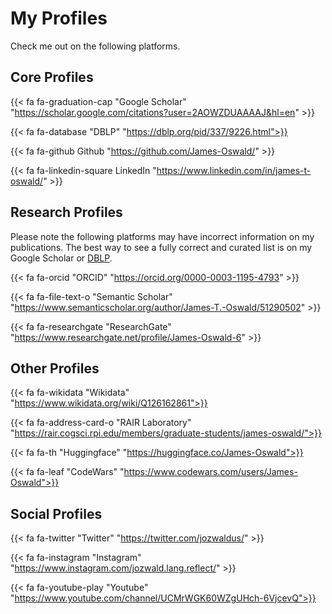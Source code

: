 
# My Profiles
 
Check me out on the following platforms.

## Core Profiles

{{< fa fa-graduation-cap "Google Scholar" "https://scholar.google.com/citations?user=2AOWZDUAAAAJ&hl=en" >}}

{{< fa fa-database "DBLP" "https://dblp.org/pid/337/9226.html">}}

{{< fa fa-github Github "https://github.com/James-Oswald/" >}}

{{< fa fa-linkedin-square LinkedIn "https://www.linkedin.com/in/james-t-oswald/" >}}

## Research Profiles 

Please note the following platforms may have incorrect information on my publications.
The best way to see a fully correct and curated list is on my Google Scholar or [DBLP](https://dblp.org/pid/337/9226.html).

{{< fa fa-orcid "ORCID" "https://orcid.org/0000-0003-1195-4793" >}}

{{< fa fa-file-text-o "Semantic Scholar" "https://www.semanticscholar.org/author/James-T.-Oswald/51290502" >}}

{{< fa fa-researchgate "ResearchGate" "https://www.researchgate.net/profile/James-Oswald-6" >}}

## Other Profiles

{{< fa fa-wikidata "Wikidata" "https://www.wikidata.org/wiki/Q126162861">}}

{{< fa fa-address-card-o "RAIR Laboratory" "https://rair.cogsci.rpi.edu/members/graduate-students/james-oswald/">}}

{{< fa fa-th "Huggingface" "https://huggingface.co/James-Oswald">}}

{{< fa fa-leaf "CodeWars" "https://www.codewars.com/users/James-Oswald">}}

## Social Profiles

{{< fa fa-twitter "Twitter" "https://twitter.com/jozwaldus/" >}}

{{< fa fa-instagram "Instagram" "https://www.instagram.com/jozwald.lang.reflect/" >}}

{{< fa fa-youtube-play "Youtube" "https://www.youtube.com/channel/UCMrWGK60WZgUHch-6VjcevQ">}}
